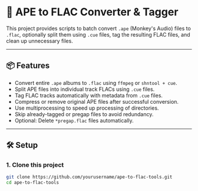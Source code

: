 # 🎵 APE to FLAC Converter & Tagger

This project provides scripts to batch convert `.ape` (Monkey's Audio) files to `.flac`, optionally split them using `.cue` files, tag the resulting FLAC files, and clean up unnecessary files.

---

## 📦 Features

- Convert entire `.ape` albums to `.flac` using `ffmpeg` or `shntool + cue`.
- Split APE files into individual track FLACs using `.cue` files.
- Tag FLAC tracks automatically with metadata from `.cue` files.
- Compress or remove original APE files after successful conversion.
- Use multiprocessing to speed up processing of directories.
- Skip already-tagged or pregap files to avoid redundancy.
- Optional: Delete `*pregap.flac` files automatically.

---

## 🛠️ Setup

### 1. Clone this project

```bash
git clone https://github.com/yourusername/ape-to-flac-tools.git
cd ape-to-flac-tools
